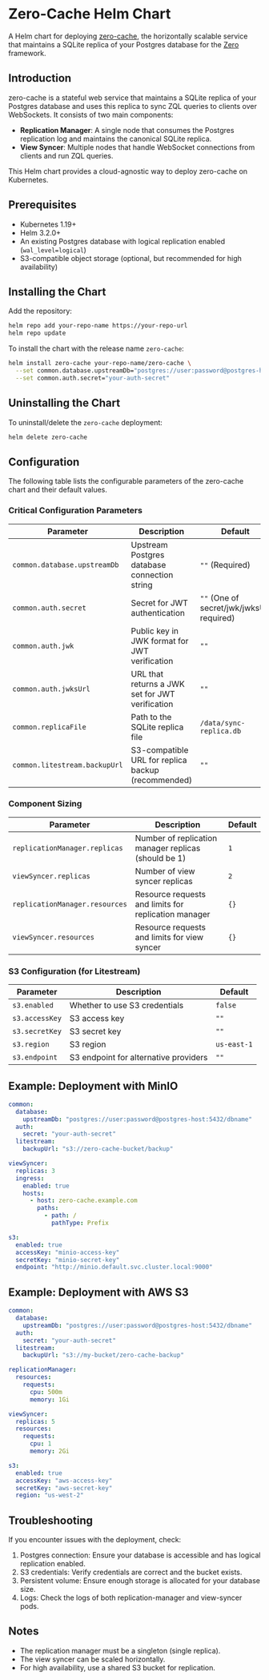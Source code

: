 # Zero-Cache Helm Chart

A Helm chart for deploying [zero-cache](https://zero.rocicorp.dev/docs/deployment), the horizontally scalable service that maintains a SQLite replica of your Postgres database for the [Zero](https://zero.rocicorp.dev/) framework.

## Introduction

zero-cache is a stateful web service that maintains a SQLite replica of your Postgres database and uses this replica to sync ZQL queries to clients over WebSockets. It consists of two main components:

- **Replication Manager**: A single node that consumes the Postgres replication log and maintains the canonical SQLite replica.
- **View Syncer**: Multiple nodes that handle WebSocket connections from clients and run ZQL queries.

This Helm chart provides a cloud-agnostic way to deploy zero-cache on Kubernetes.

## Prerequisites

- Kubernetes 1.19+
- Helm 3.2.0+
- An existing Postgres database with logical replication enabled (`wal_level=logical`)
- S3-compatible object storage (optional, but recommended for high availability)

## Installing the Chart

Add the repository:

```bash
helm repo add your-repo-name https://your-repo-url
helm repo update
```

To install the chart with the release name `zero-cache`:

```bash
helm install zero-cache your-repo-name/zero-cache \
  --set common.database.upstreamDb="postgres://user:password@postgres-host:5432/dbname" \
  --set common.auth.secret="your-auth-secret"
```

## Uninstalling the Chart

To uninstall/delete the `zero-cache` deployment:

```bash
helm delete zero-cache
```

## Configuration

The following table lists the configurable parameters of the zero-cache chart and their default values.

### Critical Configuration Parameters

| Parameter | Description | Default |
|-----------|-------------|---------|
| `common.database.upstreamDb` | Upstream Postgres database connection string | `""` (Required) |
| `common.auth.secret` | Secret for JWT authentication | `""` (One of secret/jwk/jwksUrl required) |
| `common.auth.jwk` | Public key in JWK format for JWT verification | `""` |
| `common.auth.jwksUrl` | URL that returns a JWK set for JWT verification | `""` |
| `common.replicaFile` | Path to the SQLite replica file | `/data/sync-replica.db` |
| `common.litestream.backupUrl` | S3-compatible URL for replica backup (recommended) | `""` |

### Component Sizing

| Parameter | Description | Default |
|-----------|-------------|---------|
| `replicationManager.replicas` | Number of replication manager replicas (should be 1) | `1` |
| `viewSyncer.replicas` | Number of view syncer replicas | `2` |
| `replicationManager.resources` | Resource requests and limits for replication manager | `{}` |
| `viewSyncer.resources` | Resource requests and limits for view syncer | `{}` |

### S3 Configuration (for Litestream)

| Parameter | Description | Default |
|-----------|-------------|---------|
| `s3.enabled` | Whether to use S3 credentials | `false` |
| `s3.accessKey` | S3 access key | `""` |
| `s3.secretKey` | S3 secret key | `""` |
| `s3.region` | S3 region | `us-east-1` |
| `s3.endpoint` | S3 endpoint for alternative providers | `""` |

## Example: Deployment with MinIO

```yaml
common:
  database:
    upstreamDb: "postgres://user:password@postgres-host:5432/dbname"
  auth:
    secret: "your-auth-secret"
  litestream:
    backupUrl: "s3://zero-cache-bucket/backup"

viewSyncer:
  replicas: 3
  ingress:
    enabled: true
    hosts:
      - host: zero-cache.example.com
        paths:
          - path: /
            pathType: Prefix

s3:
  enabled: true
  accessKey: "minio-access-key"
  secretKey: "minio-secret-key"
  endpoint: "http://minio.default.svc.cluster.local:9000"
```

## Example: Deployment with AWS S3

```yaml
common:
  database:
    upstreamDb: "postgres://user:password@postgres-host:5432/dbname"
  auth:
    secret: "your-auth-secret"
  litestream:
    backupUrl: "s3://my-bucket/zero-cache-backup"

replicationManager:
  resources:
    requests:
      cpu: 500m
      memory: 1Gi

viewSyncer:
  replicas: 5
  resources:
    requests:
      cpu: 1
      memory: 2Gi

s3:
  enabled: true
  accessKey: "aws-access-key"
  secretKey: "aws-secret-key"
  region: "us-west-2"
```

## Troubleshooting

If you encounter issues with the deployment, check:

1. Postgres connection: Ensure your database is accessible and has logical replication enabled.
2. S3 credentials: Verify credentials are correct and the bucket exists.
3. Persistent volume: Ensure enough storage is allocated for your database size.
4. Logs: Check the logs of both replication-manager and view-syncer pods.

## Notes

- The replication manager must be a singleton (single replica).
- The view syncer can be scaled horizontally.
- For high availability, use a shared S3 bucket for replication.
